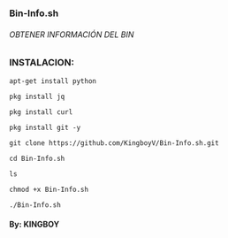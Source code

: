 ### Bin-Info.sh

###### OBTENER INFORMACIÓN DEL BIN

###  INSTALACION: 

```
apt-get install python

pkg install jq

pkg install curl

pkg install git -y

git clone https://github.com/KingboyV/Bin-Info.sh.git

cd Bin-Info.sh

ls

chmod +x Bin-Info.sh

./Bin-Info.sh
```

#### By: KINGBOY
